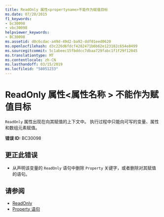 ```yaml
---
title: ReadOnly 属性<propertyname>不能作为赋值目标
ms.date: 07/20/2015
f1_keywords:
- bc30098
- vbc30098
helpviewer_keywords:
- BC30098
ms.assetid: d0c6cdac-a49d-49d2-ba92-ddf01eed0620
ms.openlocfilehash: d3c226d6fdcf4282471b6b62e123182c654e8499
ms.sourcegitcommit: 5c1abeec15fbddcc7dbaa729fabc1f1f29f12045
ms.translationtype: MT
ms.contentlocale: zh-CN
ms.lasthandoff: 03/15/2019
ms.locfileid: "58051233"
---
```

# <a name="readonly-property-propertyname-cannot-be-the-target-of-an-assignment"></a>ReadOnly 属性\<属性名称 > 不能作为赋值目标
`ReadOnly` 属性出现在向其赋值的上下文中。 执行过程中只能向可写的变量、属性和数组元素赋值。  
  
 **错误 ID:** BC30098  
  
## <a name="to-correct-this-error"></a>更正此错误  
  
-   从声明该变量的 `ReadOnly` 语句中删除 `Property` 关键字，或者删除对其赋值的语句。  
  
## <a name="see-also"></a>请参阅

- [ReadOnly](../../visual-basic/language-reference/modifiers/readonly.md)
- [Property 语句](../../visual-basic/language-reference/statements/property-statement.md)
